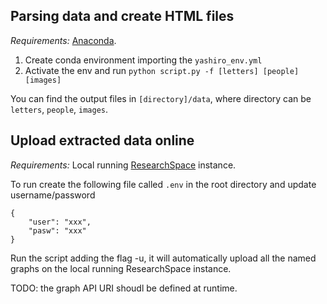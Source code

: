 ## Parsing data and create HTML files

*Requirements:* [Anaconda](https://docs.conda.io/projects/conda/en/latest/user-guide/tasks/manage-environments.html#creating-an-environment-from-an-environment-yml-file).

1. Create conda environment importing the ```yashiro_env.yml```
2. Activate the env and run ```python script.py -f [letters] [people] [images] ```

You can find the output files in `[directory]/data`, where directory can be `letters`, `people`, `images`.

## Upload extracted data online

*Requirements:* Local running [ResearchSpace](https://researchspace.org) instance.

To run create the following file called `.env` in the root directory and update username/password

```
{
    "user": "xxx",
    "pasw": "xxx"    
}
```

Run the script adding the flag -u, it will automatically upload all the named graphs on the local running ResearchSpace instance. 

TODO: the graph API URI shoudl be defined at runtime.
